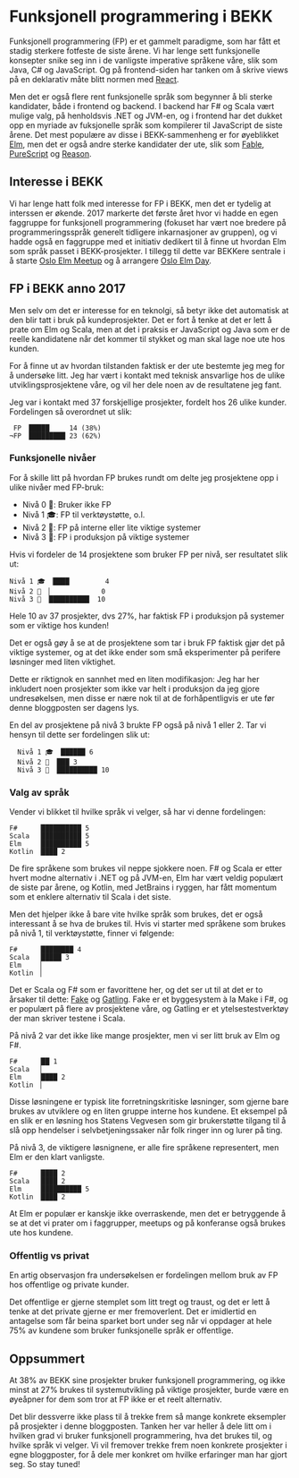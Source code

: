 # Funksjonell programmering i BEKK

Funksjonell programmering (FP) er et gammelt paradigme, som har fått et stadig sterkere fotfeste de siste årene. Vi har lenge sett funksjonelle konsepter snike seg inn i de vanligste imperative språkene våre, slik som Java, C# og JavaScript. Og på frontend-siden har tanken om å skrive views på en deklarativ måte blitt normen med [React](https://reactjs.org/).

Men det er også flere rent funksjonelle språk som begynner å bli sterke kandidater, både i frontend og backend. I backend har F# og Scala vært mulige valg, på henholdsvis .NET og JVM-en, og i frontend har det dukket opp en myriade av fuksjonelle språk som kompilerer til JavaScript de siste årene. Det mest populære av disse i BEKK-sammenheng er for øyeblikket [Elm](http://elm-lang.org/), men det er også andre sterke kandidater der ute, slik som [Fable](http://fable.io), [PureScript](http://www.purescript.org/) og [Reason](https://reasonml.github.io/).

## Interesse i BEKK

Vi har lenge hatt folk med interesse for FP i BEKK, men det er tydelig at interssen er økende. 2017 markerte det første året hvor vi hadde en egen faggruppe for funksjonell programmering (fokuset har vært noe bredere på programmeringsspråk generelt tidligere inkarnasjoner av gruppen), og vi hadde også en faggruppe med et initiativ dedikert til å finne ut hvordan Elm som språk passet i BEKK-prosjekter. I tillegg til dette var BEKKere sentrale i å starte [Oslo Elm Meetup](https://www.meetup.com/oslo-elm-meetup/) og å arrangere [Oslo Elm Day](https://osloelmday.no/).


## FP i BEKK anno 2017

Men selv om det er interesse for en teknolgi, så betyr ikke det automatisk at den blir tatt i bruk på kundeprosjekter. Det er fort å tenke at det er lett å prate om Elm og Scala, men at det i praksis er JavaScript og Java som er de reelle kandidatene når det kommer til stykket og man skal lage noe ute hos kunden.

For å finne ut av hvordan tilstanden faktisk er der ute bestemte jeg meg for å undersøke litt. Jeg har vært i kontakt med teknisk ansvarlige hos de ulike utviklingsprosjektene våre, og vil her dele noen av de resultatene jeg fant.

Jeg var i kontakt med 37 forskjellige prosjekter, fordelt hos 26 ulike kunder. Fordelingen så overordnet ut slik:

     FP ▕█████     14 (38%)
    ¬FP ▕█████████ 23 (62%)



### Funksjonelle nivåer

For å skille litt på hvordan FP brukes rundt om delte jeg prosjektene opp i ulike nivåer med FP-bruk:

- Nivå 0 🍼: Bruker ikke FP
- Nivå 1 🎓: FP til verktøystøtte, o.l.
- Nivå 2 🎩: FP på interne eller lite viktige systemer
- Nivå 3 👑: FP i produksjon på viktige systemer

Hvis vi fordeler de 14 prosjektene som bruker FP per nivå, ser resultatet slik ut:

    Nivå 1 🎓 ▕████         4
    Nivå 2 🎩 ▕             0
    Nivå 3 👑 ▕██████████  10

Hele 10 av 37 prosjekter, dvs 27%, har faktisk FP i produksjon på systemer som er viktige hos kunden!

Det er også gøy å se at de prosjektene som tar i bruk FP faktisk gjør det på viktige systemer, og at det ikke ender som små eksperimenter på perifere løsninger med liten viktighet.

Dette er riktignok en sannhet med en liten modifikasjon: Jeg har her inkludert noen prosjekter som ikke var helt i produksjon da jeg gjore undresøkelsen, men disse er nære nok til at de forhåpentligvis er ute før denne bloggposten ser dagens lys.

En del av prosjektene på nivå 3 brukte FP også på nivå 1 eller 2. Tar vi hensyn til dette ser fordelingen slik ut:

      Nivå 1 🎓 ▕██████ 6
      Nivå 2 🎩 ▕███ 3
      Nivå 3 👑 ▕██████████ 10

### Valg av språk

Vender vi blikket til hvilke språk vi velger, så har vi denne fordelingen:

    F#     ▕██████████ 5
    Scala  ▕██████████ 5
    Elm    ▕██████████ 5
    Kotlin ▕████ 2

De fire språkene som brukes vil neppe sjokkere noen. F# og Scala er etter hvert modne alternativ i .NET og på JVM-en, Elm har vært veldig populært de siste par årene, og Kotlin, med JetBrains i ryggen, har fått momentum som et enklere alternativ til Scala i det siste.

Men det hjelper ikke å bare vite hvilke språk som brukes, det er også interessant å se hva de brukes til. Hvis vi starter med språkene som brukes på nivå 1, til verktøystøtte, finner vi følgende:

    F#     ▕████████ 4
    Scala  ▕█████ 3
    Elm    ▕
    Kotlin ▕

Det er Scala og F# som er favorittene her, og det ser ut til at det er to årsaker til dette: [Fake](https://fake.build/) og [Gatling](https://gatling.io/). Fake er et byggesystem à la Make i F#, og er populært på flere av prosjektene våre, og Gatling er et ytelsestestverktøy der man skriver testene i Scala.

På nivå 2 var det ikke like mange prosjekter, men vi ser litt bruk av Elm og F#.

    F#     ▕██ 1
    Scala  ▕
    Elm    ▕████ 2
    Kotlin ▕

Disse løsningene er typisk lite forretningskritiske løsninger, som gjerne bare brukes av utviklere og en liten gruppe interne hos kundene. Et eksempel på en slik er en løsning hos Statens Vegvesen som gir brukerstøtte tilgang til å slå opp hendelser i selvbetjeningssaker når folk ringer inn og lurer på ting.

På nivå 3, de viktigere løsnignene, er alle fire språkene representert, men Elm er den klart vanligste.

    F#     ▕████ 2
    Scala  ▕████ 2
    Elm    ▕██████████ 5
    Kotlin ▕████ 2

At Elm er populær er kanskje ikke overraskende, men det er betryggende å se at det vi prater om i faggrupper, meetups og på konferanse også brukes ute hos kundene.

### Offentlig vs privat

En artig observasjon fra undersøkelsen er fordelingen mellom bruk av FP hos offentlige og private kunder.

Det offentlige er gjerne stemplet som litt tregt og traust, og det er lett å tenke at det private gjerne er mer fremoverlent. Det er imidlertid en antagelse som får beina sparket bort under seg når vi oppdager at hele 75% av kundene som bruker funksjonelle språk er offentlige.

## Oppsummert

At 38% av BEKK sine prosjekter bruker funksjonell programmering, og ikke minst at 27% brukes til systemutvikling på viktige prosjekter, burde være en øyeåpner for dem som tror at FP ikke er et reelt alternativ.

Det blir dessverre ikke plass til å trekke frem så mange konkrete eksempler på prosjekter i denne bloggposten. Tanken her var heller å dele litt om i hvilken grad vi bruker funksjonell programmering, hva det brukes til, og hvilke språk vi velger. Vi vil fremover trekke frem noen konkrete prosjekter i egne bloggposter, for å dele mer konkret om hvilke erfaringer man har gjort seg. So stay tuned!
